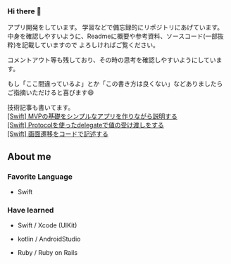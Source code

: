 ### Hi there 👋

アプリ開発をしています。
学習などで備忘録的にリポジトリにあげています。
中身を確認しやすいように、Readmeに概要や参考資料、ソースコード(一部抜粋)を記載していますので
よろしければご覧ください。<br>

コメントアウト等も残しており、その時の思考を確認しやすいようにしています。<br>

もし「ここ間違っているよ」とか「この書き方は良くない」などありましたら
ご指摘いただけると喜びます😄<br>

技術記事も書いてます。<br>
[[Swift] MVPの基礎をシンプルなアプリを作りながら説明する](https://qiita.com/kudpig/items/21137375f20378ee15d1)<br>
[[Swift] Protocolを使ったdelegateで値の受け渡しをする](https://qiita.com/kudpig/items/00373757a306939ccacb) <br>
[[Swift] 画面遷移をコードで記述する](https://qiita.com/kudpig/items/954f849c620ff723b950)

## About me
### Favorite Language

- Swift

### Have learned

- Swift / Xcode (UIKit)

- kotlin / AndroidStudio

- Ruby / Ruby on Rails

<!--
**kudpig/kudpig** is a ✨ _special_ ✨ repository because its `README.md` (this file) appears on your GitHub profile.

Here are some ideas to get you started:

- 🔭 I’m currently working on ...
- 🌱 I’m currently learning ...
- 👯 I’m looking to collaborate on ...
- 🤔 I’m looking for help with ...
- 💬 Ask me about ...
- 📫 How to reach me: ...
- 😄 Pronouns: ...
- ⚡ Fun fact: ...
-->
